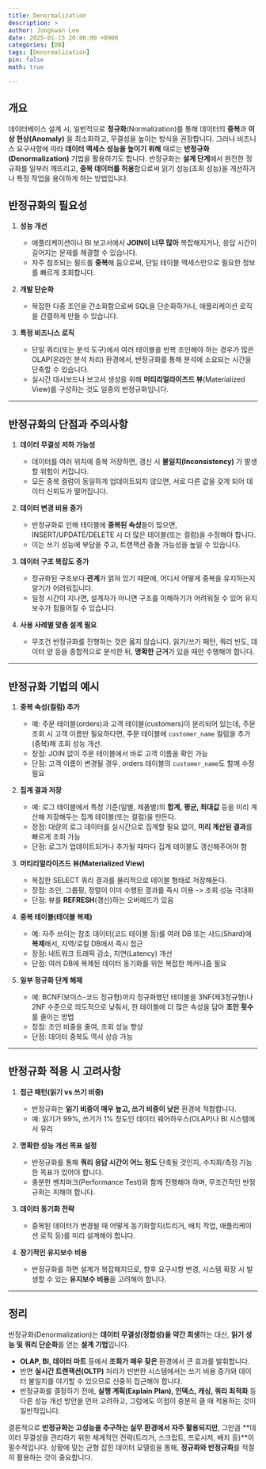 ```yaml
---
title: Denormalization
description: >
author: Jongkwan Lee
date: 2025-01-15 20:00:00 +0900
categories: [DB]
tags: [Denormalization]
pin: false
math: true

---
```

## 개요
데이터베이스 설계 시, 일반적으로 **정규화**(Normalization)를 통해 데이터의 **중복**과 **이상 현상(Anomaly)** 을 최소화하고, 무결성을 높이는 방식을 권장합니다. 그러나 비즈니스 요구사항에 따라 **데이터 액세스 성능을 높이기 위해** 때로는 **반정규화(Denormalization)** 기법을 활용하기도 합니다. 반정규화는 **설계 단계**에서 완전한 정규화를 일부러 깨뜨리고, **중복 데이터를 허용**함으로써 읽기 성능(조회 성능)을 개선하거나 특정 작업을 용이하게 하는 방법입니다.


## 반정규화의 필요성
1. **성능 개선**  
   - 애플리케이션이나 BI 보고서에서 **JOIN이 너무 많아** 복잡해지거나, 응답 시간이 길어지는 문제를 해결할 수 있습니다.  
   - 자주 참조되는 필드를 **중복**해 둠으로써, 단일 테이블 액세스만으로 필요한 정보를 빠르게 조회합니다.

2. **개발 단순화**  
   - 복잡한 다중 조인을 간소화함으로써 SQL을 단순화하거나, 애플리케이션 로직을 간결하게 만들 수 있습니다.

3. **특정 비즈니스 로직**  
   - 단일 쿼리(또는 분석 도구)에서 여러 테이블을 반복 조인해야 하는 경우가 많은 OLAP(온라인 분석 처리) 환경에서, 반정규화를 통해 분석에 소요되는 시간을 단축할 수 있습니다.  
   - 실시간 대시보드나 보고서 생성을 위해 **머티리얼라이즈드 뷰**(Materialized View)를 구성하는 것도 일종의 반정규화입니다.

---

## 반정규화의 단점과 주의사항
1. **데이터 무결성 저하 가능성**  
   - 데이터를 여러 위치에 중복 저장하면, 갱신 시 **불일치(Inconsistency)** 가 발생할 위험이 커집니다.  
   - 모든 중복 컬럼이 동일하게 업데이트되지 않으면, 서로 다른 값을 갖게 되어 데이터 신뢰도가 떨어집니다.

2. **데이터 변경 비용 증가**  
   - 반정규화로 인해 테이블에 **중복된 속성**들이 많으면, INSERT/UPDATE/DELETE 시 더 많은 테이블(또는 컬럼)을 수정해야 합니다.  
   - 이는 쓰기 성능에 부담을 주고, 트랜잭션 충돌 가능성을 높일 수 있습니다.

3. **데이터 구조 복잡도 증가**  
   - 정규화된 구조보다 **관계**가 얽혀 있기 때문에, 어디서 어떻게 중복을 유지하는지 알기가 어려워집니다.  
   - 일정 시간이 지나면, 설계자가 아니면 구조를 이해하기가 어려워질 수 있어 유지보수가 힘들어질 수 있습니다.

4. **사용 사례별 맞춤 설계 필요**  
   - 무조건 반정규화를 진행하는 것은 옳지 않습니다. 읽기/쓰기 패턴, 쿼리 빈도, 데이터 양 등을 종합적으로 분석한 뒤, **명확한 근거**가 있을 때만 수행해야 합니다.

---

## 반정규화 기법의 예시

1. **중복 속성(컬럼) 추가**  
   - 예: 주문 테이블(orders)과 고객 테이블(customers)이 분리되어 있는데, 주문 조회 시 고객 이름만 필요하다면, 주문 테이블에 `customer_name` 컬럼을 추가(중복)해 조회 성능 개선.
   - 장점: JOIN 없이 주문 테이블에서 바로 고객 이름을 확인 가능  
   - 단점: 고객 이름이 변경될 경우, orders 테이블의 `customer_name`도 함께 수정 필요

2. **집계 결과 저장**  
   - 예: 로그 테이블에서 특정 기준(일별, 제품별)의 **합계, 평균, 최대값** 등을 미리 계산해 저장해두는 집계 테이블(또는 컬럼)을 만든다.
   - 장점: 대량의 로그 데이터를 실시간으로 집계할 필요 없이, **미리 계산된 결과**를 빠르게 조회 가능  
   - 단점: 로그가 업데이트되거나 추가될 때마다 집계 테이블도 갱신해주어야 함

3. **머티리얼라이즈드 뷰(Materialized View)**  
   - 복잡한 SELECT 쿼리 결과를 물리적으로 테이블 형태로 저장해둔다.  
   - 장점: 조인, 그룹핑, 정렬이 이미 수행된 결과를 즉시 이용 -> 조회 성능 극대화  
   - 단점: 뷰를 **REFRESH**(갱신)하는 오버헤드가 있음

4. **중복 테이블(테이블 복제)**  
   - 예: 자주 쓰이는 참조 데이터(코드 테이블 등)를 여러 DB 또는 샤드(Shard)에 **복제**해서, 지역/로컬 DB에서 즉시 접근  
   - 장점: 네트워크 트래픽 감소, 지연(Latency) 개선  
   - 단점: 여러 DB에 복제된 데이터 동기화를 위한 복잡한 메커니즘 필요

5. **일부 정규화 단계 해제**  
   - 예: BCNF(보이스-코드 정규형)까지 정규화했던 테이블을 3NF(제3정규형)나 2NF 수준으로 의도적으로 낮춰서, 한 테이블에 더 많은 속성을 담아 **조인 횟수**를 줄이는 방법  
   - 장점: 조인 비중을 줄여, 조회 성능 향상  
   - 단점: 데이터 중복도 역시 상승 가능

---

## 반정규화 적용 시 고려사항

1. **접근 패턴(읽기 vs 쓰기 비중)**  
   - 반정규화는 **읽기 비중이 매우 높고, 쓰기 비중이 낮은** 환경에 적합합니다.  
   - 예: 읽기가 99%, 쓰기가 1% 정도인 데이터 웨어하우스(OLAP)나 BI 시스템에서 유리

2. **명확한 성능 개선 목표 설정**  
   - 반정규화를 통해 **쿼리 응답 시간이 어느 정도** 단축될 것인지, 수치화/측정 가능한 목표가 있어야 합니다.  
   - 충분한 벤치마크(Performance Test)와 함께 진행해야 하며, 무조건적인 반정규화는 피해야 합니다.

3. **데이터 동기화 전략**  
   - 중복된 데이터가 변경될 때 어떻게 동기화할지(트리거, 배치 작업, 애플리케이션 로직 등)를 미리 설계해야 합니다.

4. **장기적인 유지보수 비용**  
   - 반정규화를 하면 설계가 복잡해지므로, 향후 요구사항 변경, 시스템 확장 시 발생할 수 있는 **유지보수 비용**을 고려해야 합니다.

---

## 정리
반정규화(Denormalization)는 **데이터 무결성(정합성)을 약간 희생**하는 대신, **읽기 성능 및 쿼리 단순화**를 얻는 **설계 기법**입니다.  
- **OLAP, BI, 데이터 마트** 등에서 **조회가 매우 잦은** 환경에서 큰 효과를 발휘합니다.  
- 반면 **실시간 트랜잭션(OLTP)** 처리가 빈번한 시스템에서는 쓰기 비용 증가와 데이터 불일치를 야기할 수 있으므로 신중히 접근해야 합니다.  
- 반정규화를 결정하기 전에, **실행 계획(Explain Plan), 인덱스, 캐싱, 쿼리 최적화** 등 다른 성능 개선 방안을 먼저 고려하고, 그럼에도 이점이 충분히 클 때 적용하는 것이 일반적입니다.

결론적으로 **반정규화는 고성능을 추구하는 실무 환경에서 자주 활용되지만**, 그만큼 **데이터 무결성을 관리하기 위한 체계적인 전략(트리거, 스크립트, 프로시저, 배치 등)**이 필수적입니다. 상황에 맞는 균형 잡힌 데이터 모델링을 통해, **정규화와 반정규화**를 적절히 활용하는 것이 중요합니다.